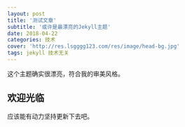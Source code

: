 ```yaml
---
layout: post
title: '测试文章'
subtitle: '或许是最漂亮的Jekyll主题'
date: 2018-04-22
categories: 技术
cover: 'http://res.lsgggg123.com/res/image/head-bg.jpg'
tags: jekyll 技术无关
---
```


这个主题确实很漂亮，符合我的审美风格。

## 欢迎光临
应该能有动力坚持更新下去吧。